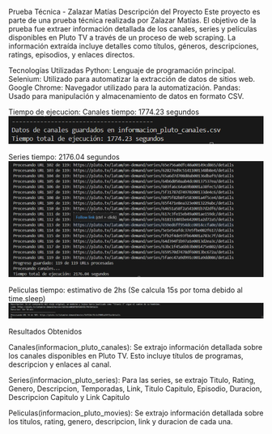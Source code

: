 Prueba Técnica - Zalazar Matías
Descripción del Proyecto
Este proyecto es parte de una prueba técnica realizada por Zalazar Matías. El objetivo de la prueba fue extraer información detallada de los canales, series y películas disponibles en Pluto TV a través de un proceso de web scraping. La información extraída incluye detalles como títulos, géneros, descripciones, ratings, episodios, y enlaces directos.

Tecnologías Utilizadas
Python: Lenguaje de programación principal.
Selenium: Utilizado para automatizar la extracción de datos de sitios web.
Google Chrome: Navegador utilizado para la automatización.
Pandas: Usado para manipulación y almacenamiento de datos en formato CSV.

Tiempo de ejecucion:
Canales tiempo: 1774.23 segundos
![alt text](tiempo_canales.png)

Series tiempo: 2176.04 segundos
![alt text](tiempo_series.png)

Peliculas tiempo: estimativo de 2hs (Se calcula 15s por toma debido al time.sleep)
![alt text](tiempo_movies.png)

Resultados Obtenidos

Canales(informacion_pluto_canales):
Se extrajo información detallada sobre los canales disponibles en Pluto TV. Esto incluye títulos de programas, descripcion y enlaces al canal.

Series(informacion_pluto_series):
Para las series, se extrajo Titulo, Rating, Genero, Descripcion, Temporadas, Link, Titulo Capitulo, Episodio, Duracion, Descripcion Capitulo y Link Capitulo

Peliculas(informacion_pluto_movies):
Se extrajo información detallada sobre los titulos, rating, genero, descripcion, link y duracion de cada una.